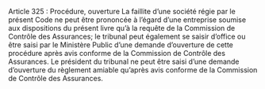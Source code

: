 Article 325 : Procédure, ouverture
La faillite d’une société régie par le présent Code ne peut être prononcée à l’égard d’une entreprise soumise aux dispositions du présent livre qu’à la requête de la Commission de Contrôle des Assurances; le tribunal peut également se saisir d’office ou être saisi par le Ministère Public d’une demande d’ouverture de cette procédure après avis conforme de la Commission de Contrôle des Assurances.
Le président du tribunal ne peut être saisi d’une demande d’ouverture du règlement amiable qu’après avis conforme de la Commission de Contrôle des Assurances.